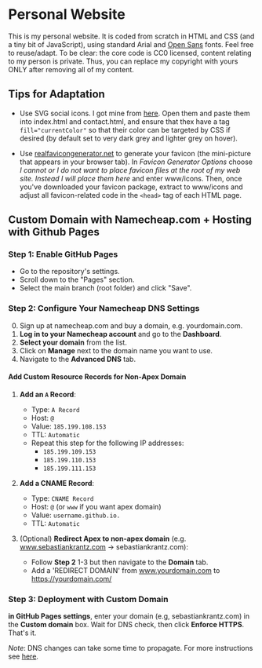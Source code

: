 # Personal Website
This is my personal website. It is coded from scratch in HTML and CSS (and a tiny bit of JavaScript), using standard Arial and [Open Sans](https://fonts.google.com/specimen/Open+Sans) fonts. Feel free to reuse/adapt. To be clear: the core code is CC0 licensed, content relating to my person is private. Thus, you can replace my copyright with yours ONLY after removing all of my content.

## Tips for Adaptation

- Use SVG social icons. I got mine from [here](https://cdn.jsdelivr.net/npm/simple-icons@v7/icons/). Open them and paste them into index.html and contact.html, and ensure that thex have a tag `fill="currentColor"` so that their color can be targeted by CSS if desired (by default set to very dark grey and lighter grey on hover). 

- Use [realfavicongenerator.net](https://realfavicongenerator.net/) to generate your favicon (the mini-picture that appears in your browser tab). In *Favicon Generator Options* choose *I cannot or I do not want to place favicon files at the root of my web site. Instead I will place them here* and enter www/icons. Then, once you've downloaded your favicon package, extract to www/icons and adjust all favicon-related code in the `<head>` tag of each HTML page.  

## Custom Domain with Namecheap.com + Hosting with Github Pages

### Step 1: Enable GitHub Pages
   - Go to the repository's settings.
   - Scroll down to the "Pages" section.
   - Select the main branch (root folder) and click "Save".

### Step 2: Configure Your Namecheap DNS Settings
0. Sign up at namecheap.com and buy a domain, e.g. yourdomain.com.
1. **Log in to your Namecheap account** and go to the **Dashboard**.
2. **Select your domain** from the list.
3. Click on **Manage** next to the domain name you want to use.
4. Navigate to the **Advanced DNS** tab.

#### Add Custom Resource Records for Non-Apex Domain
1. **Add an `A` Record**:
   - Type: `A Record`
   - Host: `@`
   - Value: `185.199.108.153`
   - TTL: `Automatic`
   - Repeat this step for the following IP addresses:
     - `185.199.109.153`
     - `185.199.110.153`
     - `185.199.111.153`

2. **Add a CNAME Record**:
   - Type: `CNAME Record`
   - Host: `@` (or `www` if you want apex domain) 
   - Value: `username.github.io.`
   - TTL: `Automatic`

3. (Optional) **Redirect Apex to non-apex domain** (e.g. www.sebastiankrantz.com -> sebastiankrantz.com):
   - Follow **Step 2** 1-3 but then navigate to the **Domain** tab.
   - Add a 'REDIRECT DOMAIN' from www.yourdomain.com to https://yourdomain.com/

### Step 3: Deployment with Custom Domain
**in GitHub Pages settings**, enter your domain (e.g, sebastiankrantz.com) in the **Custom domain** box. Wait for DNS check, then click **Enforce HTTPS**. That's it. 

*Note*: DNS changes can take some time to propagate. For more instructions see [here](https://www.namecheap.com/support/knowledgebase/article.aspx/9645/2208/how-do-i-link-my-domain-to-github-pages/).

